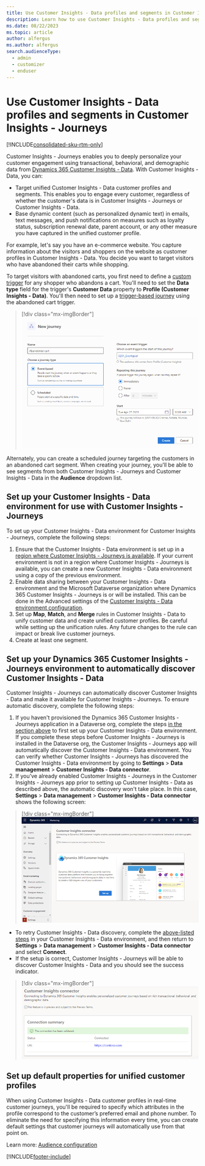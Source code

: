 ```yaml
---
title: Use Customer Insights - Data profiles and segments in Customer Insights - Journeys
description: Learn how to use Customer Insights - Data profiles and segments in Customer Insights - Journeys.
ms.date: 08/22/2023
ms.topic: article
author: alfergus
ms.author: alfergus
search.audienceType: 
  - admin
  - customizer
  - enduser
---
```


# Use Customer Insights - Data profiles and segments in Customer Insights - Journeys

[!INCLUDE[consolidated-sku-rtm-only](./includes/consolidated-sku-rtm-only.md)]

Customer Insights - Journeys enables you to deeply personalize your customer engagement using transactional, behavioral, and demographic data from [Dynamics 365 Customer Insights - Data](/dynamics365/customer-insights). With Customer Insights - Data, you can:
- Target unified Customer Insights - Data customer profiles and segments. This enables you to engage every customer, regardless of whether the customer's data is in Customer Insights - Journeys or Customer Insights - Data.
- Base dynamic content (such as personalized dynamic text) in emails, text messages, and push notifications on measures such as loyalty status, subscription renewal date, parent account, or any other measure you have captured in the unified customer profile.

For example, let's say you have an e-commerce website. You capture information about the visitors and shoppers on the website as customer profiles in Customer Insights - Data. You decide you want to target visitors who have abandoned their carts while shopping.

To target visitors with abandoned carts, you first need to define a [custom trigger](real-time-marketing-custom-triggers.md) for any shopper who abandons a cart. You'll need to set the **Data type** field for the trigger's **Customer Data** property to **Profile (Customer Insights - Data)**. You'll then need to set up a [trigger-based journey](real-time-marketing-trigger-based-journey.md) using the abandoned cart trigger.

> [!div class="mx-imgBorder"]
> ![Cart custom event screenshot.](media/real-time-marketing-ci-profile-cart-event.png)

Alternately, you can create a scheduled journey targeting the customers in an abandoned cart segment. When creating your journey, you'll be able to see segments from both Customer Insights - Journeys and Customer Insights - Data in the **Audience** dropdown list.

## Set up your Customer Insights - Data environment for use with Customer Insights - Journeys

To set up your Customer Insights - Data environment for Customer Insights - Journeys, complete the following steps:

1. Ensure that the Customer Insights - Data environment is set up in a [region where Customer Insights - Journeys is available](real-time-marketing-install.md). If your current environment is not in a region where Customer Insights - Journeys is available, you can create a new Customer Insights - Data environment using a copy of the previous environment.
1. Enable data sharing between your Customer Insights - Data environment and the Microsoft Dataverse organization where Dynamics 365 Customer Insights - Journeys is or will be installed. This can be done in the Advanced settings of the [Customer Insights - Data environment configuration](/dynamics365/customer-insights/audience-insights/manage-environments#create-an-environment-in-an-existing-organization).
1. Set up **Map**, **Match**, and **Merge** rules in Customer Insights - Data to unify customer data and create unified customer profiles. Be careful while setting up the unification rules. Any future changes to the rule can impact or break live customer journeys.
1. Create at least one segment.

## Set up your Dynamics 365 Customer Insights - Journeys environment to automatically discover Customer Insights - Data

Customer Insights - Journeys can automatically discover Customer Insights - Data and make it available for Customer Insights - Journeys. To ensure automatic discovery, complete the following steps:

1. If you haven't provisioned the Dynamics 365 Customer Insights - Journeys application in a Dataverse org, complete the steps [in the section above](real-time-marketing-ci-profile.md#set-up-your-customer-insights---data-environment-for-use-with-customer-insights---journeys) to first set up your Customer Insights - Data environment. If you complete these steps before Customer Insights - Journeys is installed in the Dataverse org, the Customer Insights - Journeys app will automatically discover the Customer Insights - Data environment. You can verify whether Customer Insights - Journeys has discovered the Customer Insights - Data environment by going to **Settings** > **Data management** > **Customer Insights - Data connector**.
1. If you’ve already enabled Customer Insights - Journeys in the Customer Insights - Journeys app prior to setting up Customer Insights - Data as described above, the automatic discovery won't take place. In this case, **Settings** > **Data management** > **Customer Insights - Data connector** shows the following screen:

> [!div class="mx-imgBorder"]
> ![Customer Insights - Data setup screenshot.](media/real-time-marketing-ci-setup.png)

  - To retry Customer Insights - Data discovery, complete the [above-listed steps](real-time-marketing-ci-profile.md#set-up-your-customer-insights---data-environment-for-use-with-customer-insights---journeys) in your Customer Insights - Data environment, and then return to **Settings** > **Data management** > **Customer Insights - Data connector** and select **Connect**.
  - If the setup is correct, Customer Insights - Journeys will be able to discover Customer Insights - Data and you should see the success indicator.

> [!div class="mx-imgBorder"]
> ![Customer Insights - Data setup success screenshot.](media/real-time-marketing-ci-profile-success2.png)

## Set up default properties for unified customer profiles

When using Customer Insights - Data customer profiles in real-time customer journeys, you'll be required to specify which attributes in the profile correspond to the customer’s preferred email and phone number. To eliminate the need for specifying this information every time, you can create default settings that customer journeys will automatically use from that point on.

Learn more: [Audience configuration](real-time-marketing-audience-data.md)

[!INCLUDE[footer-include](./includes/footer-banner.md)]
